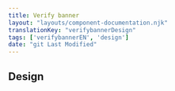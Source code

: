 ```yaml
---
title: Verify banner
layout: "layouts/component-documentation.njk"
translationKey: "verifybannerDesign"
tags: ['verifybannerEN', 'design']
date: "git Last Modified"
---
```


## Design